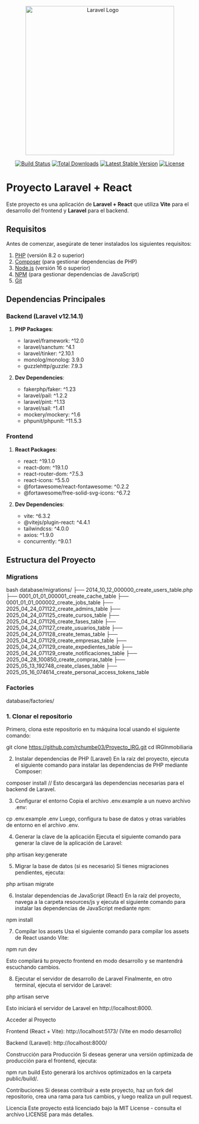 <p align="center"><a href="https://laravel.com" target="_blank"><img src="https://raw.githubusercontent.com/laravel/art/master/logo-lockup/5%20SVG/2%20CMYK/1%20Full%20Color/laravel-logolockup-cmyk-red.svg" width="400" alt="Laravel Logo"></a></p>

<p align="center">
<a href="https://github.com/laravel/framework/actions"><img src="https://github.com/laravel/framework/workflows/tests/badge.svg" alt="Build Status"></a>
<a href="https://packagist.org/packages/laravel/framework"><img src="https://img.shields.io/packagist/dt/laravel/framework" alt="Total Downloads"></a>
<a href="https://packagist.org/packages/laravel/framework"><img src="https://img.shields.io/packagist/v/laravel/framework" alt="Latest Stable Version"></a>
<a href="https://packagist.org/packages/laravel/framework"><img src="https://img.shields.io/packagist/l/laravel/framework" alt="License"></a>
</p>

# Proyecto Laravel + React

Este proyecto es una aplicación de **Laravel + React** que utiliza **Vite** para el desarrollo del frontend y **Laravel** para el backend.

## Requisitos

Antes de comenzar, asegúrate de tener instalados los siguientes requisitos:

1. [PHP](https://www.php.net/) (versión 8.2 o superior)
2. [Composer](https://getcomposer.org/) (para gestionar dependencias de PHP)
3. [Node.js](https://nodejs.org/) (versión 16 o superior)
4. [NPM](https://www.npmjs.com/) (para gestionar dependencias de JavaScript)
5. [Git](https://git-scm.com/)

## Dependencias Principales

### Backend (Laravel v12.14.1)

1. **PHP Packages**:
   - laravel/framework: ^12.0
   - laravel/sanctum: ^4.1
   - laravel/tinker: ^2.10.1
   - monolog/monolog: 3.9.0
   - guzzlehttp/guzzle: 7.9.3

2. **Dev Dependencies**:
   - fakerphp/faker: ^1.23
   - laravel/pail: ^1.2.2
   - laravel/pint: ^1.13
   - laravel/sail: ^1.41
   - mockery/mockery: ^1.6
   - phpunit/phpunit: ^11.5.3

### Frontend

1. **React Packages**:
   - react: ^19.1.0
   - react-dom: ^19.1.0
   - react-router-dom: ^7.5.3
   - react-icons: ^5.5.0
   - @fortawesome/react-fontawesome: ^0.2.2
   - @fortawesome/free-solid-svg-icons: ^6.7.2

2. **Dev Dependencies**:
   - vite: ^6.3.2
   - @vitejs/plugin-react: ^4.4.1
   - tailwindcss: ^4.0.0
   - axios: ^1.9.0
   - concurrently: ^9.0.1

## Estructura del Proyecto

### Migrations

bash database/migrations/
 ├── 2014_10_12_000000_create_users_table.php
 ├── 0001_01_01_000001_create_cache_table
 ├── 0001_01_01_000002_create_jobs_table
 ├── 2025_04_24_071122_create_admins_table
 ├── 2025_04_24_071125_create_cursos_table
 ├── 2025_04_24_071126_create_fases_table
 ├── 2025_04_24_071127_create_usuarios_table
 ├── 2025_04_24_071128_create_temas_table
 ├── 2025_04_24_071129_create_empresas_table
 ├── 2025_04_24_071129_create_expedientes_table
 ├── 2025_04_24_071129_create_notificaciones_table
 ├── 2025_04_28_100850_create_compras_table
 ├── 2025_05_13_192748_create_clases_table
 ├── 2025_05_16_074614_create_personal_access_tokens_table

### Factories
database/factories/






### 1. Clonar el repositorio

Primero, clona este repositorio en tu máquina local usando el siguiente comando:

git clone https://github.com/rchumbe03/Proyecto_IRG.git
cd IRGInmobiliaria

2. Instalar dependencias de PHP (Laravel)
En la raíz del proyecto, ejecuta el siguiente comando para instalar las dependencias de PHP mediante Composer:

composer install
// Esto descargará las dependencias necesarias para el backend de Laravel.

3. Configurar el entorno
Copia el archivo .env.example a un nuevo archivo .env:

cp .env.example .env
Luego, configura tu base de datos y otras variables de entorno en el archivo .env.

4. Generar la clave de la aplicación
Ejecuta el siguiente comando para generar la clave de la aplicación de Laravel:

php artisan key:generate

5. Migrar la base de datos (si es necesario)
Si tienes migraciones pendientes, ejecuta:

php artisan migrate

6. Instalar dependencias de JavaScript (React)
En la raíz del proyecto, navega a la carpeta resources/js y ejecuta el siguiente comando para instalar las dependencias de JavaScript mediante npm:

npm install

7. Compilar los assets
Usa el siguiente comando para compilar los assets de React usando Vite:

npm run dev

Esto compilará tu proyecto frontend en modo desarrollo y se mantendrá escuchando cambios.

8. Ejecutar el servidor de desarrollo de Laravel
Finalmente, en otro terminal, ejecuta el servidor de Laravel:

php artisan serve

Esto iniciará el servidor de Laravel en http://localhost:8000.

Acceder al Proyecto

Frontend (React + Vite): http://localhost:5173/ (Vite en modo desarrollo)

Backend (Laravel): http://localhost:8000/

Construcción para Producción
Si deseas generar una versión optimizada de producción para el frontend, ejecuta:

npm run build
Esto generará los archivos optimizados en la carpeta public/build/.

Contribuciones
Si deseas contribuir a este proyecto, haz un fork del repositorio, crea una rama para tus cambios, y luego realiza un pull request.

Licencia
Este proyecto está licenciado bajo la MIT License - consulta el archivo LICENSE para más detalles.
